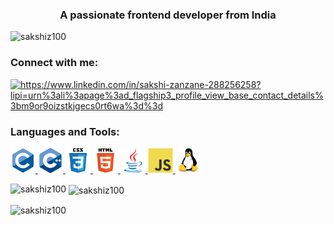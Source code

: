 <h3 align="center">A passionate frontend developer from India</h3>

<p align="left"> <img src="https://komarev.com/ghpvc/?username=sakshiz100&label=Profile%20views&color=0e75b6&style=flat" alt="sakshiz100" /> </p>

<h3 align="left">Connect with me:</h3>
<p align="left">
<a href="https://linkedin.com/in/https://www.linkedin.com/in/sakshi-zanzane-288256258?lipi=urn%3ali%3apage%3ad_flagship3_profile_view_base_contact_details%3bm9or9oizstkjgecs0rt6wa%3d%3d" target="blank"><img align="center" src="https://raw.githubusercontent.com/rahuldkjain/github-profile-readme-generator/master/src/images/icons/Social/linked-in-alt.svg" alt="https://www.linkedin.com/in/sakshi-zanzane-288256258?lipi=urn%3ali%3apage%3ad_flagship3_profile_view_base_contact_details%3bm9or9oizstkjgecs0rt6wa%3d%3d" height="30" width="40" /></a>
</p>

<h3 align="left">Languages and Tools:</h3>
<p align="left"> <a href="https://www.cprogramming.com/" target="_blank" rel="noreferrer"> <img src="https://raw.githubusercontent.com/devicons/devicon/master/icons/c/c-original.svg" alt="c" width="40" height="40"/> </a> <a href="https://www.w3schools.com/cpp/" target="_blank" rel="noreferrer"> <img src="https://raw.githubusercontent.com/devicons/devicon/master/icons/cplusplus/cplusplus-original.svg" alt="cplusplus" width="40" height="40"/> </a> <a href="https://www.w3schools.com/css/" target="_blank" rel="noreferrer"> <img src="https://raw.githubusercontent.com/devicons/devicon/master/icons/css3/css3-original-wordmark.svg" alt="css3" width="40" height="40"/> </a> <a href="https://www.w3.org/html/" target="_blank" rel="noreferrer"> <img src="https://raw.githubusercontent.com/devicons/devicon/master/icons/html5/html5-original-wordmark.svg" alt="html5" width="40" height="40"/> </a> <a href="https://www.java.com" target="_blank" rel="noreferrer"> <img src="https://raw.githubusercontent.com/devicons/devicon/master/icons/java/java-original.svg" alt="java" width="40" height="40"/> </a> <a href="https://developer.mozilla.org/en-US/docs/Web/JavaScript" target="_blank" rel="noreferrer"> <img src="https://raw.githubusercontent.com/devicons/devicon/master/icons/javascript/javascript-original.svg" alt="javascript" width="40" height="40"/> </a> <a href="https://www.linux.org/" target="_blank" rel="noreferrer"> <img src="https://raw.githubusercontent.com/devicons/devicon/master/icons/linux/linux-original.svg" alt="linux" width="40" height="40"/> </a> </p>

<p><img align="left" src="https://github-readme-stats.vercel.app/api/top-langs?username=sakshiz100&show_icons=true&locale=en&layout=compact" alt="sakshiz100" /></p>

<p>&nbsp;<img align="center" src="https://github-readme-stats.vercel.app/api?username=sakshiz100&show_icons=true&locale=en" alt="sakshiz100" /></p>

<p><img align="center" src="https://github-readme-streak-stats.herokuapp.com/?user=sakshiz100&" alt="sakshiz100" /></p>
